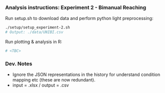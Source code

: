 ### Analysis instructions: Experiment 2 - Bimanual Reaching

Run setup.sh to download data and perform python light preprocessing:
```sh
./setup/setup_experiment-2.sh 
# Output: ./data/UNIBI.csv
```

Run plotting & analysis in R:
```r
# <TBC>
```


### Dev. Notes
- Ignore the JSON representations in the history for understand condition mapping etc (these are now redundant).
- input = .xlsx  /  output = .csv
